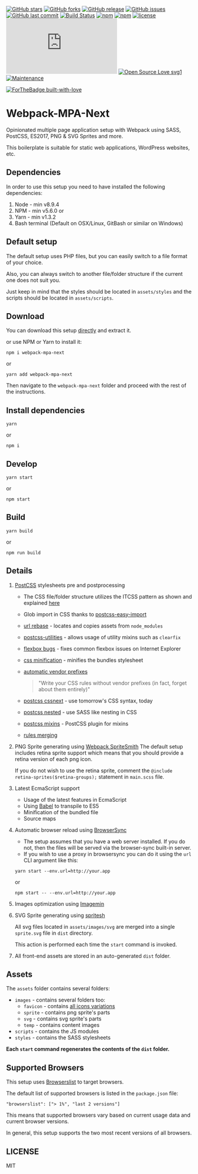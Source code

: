 [![GitHub stars](https://img.shields.io/github/stars/scriptex/webpack-mpa.svg?style=social&label=Stars)](https://github.com/scriptex/webpack-mpa)
[![GitHub forks](https://img.shields.io/github/forks/scriptex/webpack-mpa.svg?style=social&label=Fork)](https://github.com/scriptex/webpack-mpa/network#fork-destination-box)
[![GitHub release](https://img.shields.io/github/release/scriptex/webpack-mpa.svg)](https://github.com/scriptex/webpack-mpa/releases/latest)
[![GitHub issues](https://img.shields.io/github/issues/scriptex/webpack-mpa.svg)](https://github.com/scriptex/webpack-mpa/issues)
[![GitHub last commit](https://img.shields.io/github/last-commit/scriptex/webpack-mpa.svg)](https://github.com/scriptex/webpack-mpa/commits/master)
[![Build Status](https://travis-ci.org/scriptex/webpack-mpa.svg?branch=postcss)](https://travis-ci.org/scriptex/webpack-mpa)
[![npm](https://img.shields.io/npm/dt/webpack-mpa-next.svg)](https://www.npmjs.com/package/webpack-mpa)
[![npm](https://img.shields.io/npm/v/webpack-mpa-next.svg)](https://www.npmjs.com/package/webpack-mpa)
[![license](https://img.shields.io/github/license/scriptex/webpack-mpa.svg)](https://github.com/scriptex/webpack-mpa)
[![Analytics](https://ga-beacon.appspot.com/UA-83446952-1/github.com/scriptex/webpack-mpa/README.md)](https://github.com/scriptex/webpack-mpa/)
[![Open Source Love svg1](https://badges.frapsoft.com/os/v1/open-source.svg?v=103)](https://github.com/scriptex/webpack-mpa/)
[![Maintenance](https://img.shields.io/badge/Maintained%3F-yes-green.svg)](https://github.com/scriptex/webpack-mpa/graphs/commit-activity)

[![ForTheBadge built-with-love](http://ForTheBadge.com/images/badges/built-with-love.svg)](https://github.com/scriptex/)

# Webpack-MPA-Next

Opinionated multiple page application setup with Webpack using SASS, PostCSS, ES2017, PNG & SVG Sprites and more.

This boilerplate is suitable for static web applications, WordPress websites, etc.

## Dependencies

In order to use this setup you need to have installed the following dependencies:

1. Node - min v8.9.4
2. NPM - min v5.6.0
   or
3. Yarn - min v1.3.2
4. Bash terminal (Default on OSX/Linux, GitBash or similar on Windows)

## Default setup

The default setup uses PHP files, but you can easily switch to a file format of your choice.

Also, you can always switch to another file/folder structure if the current one does not suit you.

Just keep in mind that the styles should be located in `assets/styles` and the scripts should be located in `assets/scripts`.

## Download

You can download this setup [directly](https://github.com/scriptex/webpack-mpa/archive/postcss.zip) and extract it.

or use NPM or Yarn to install it:

```console
npm i webpack-mpa-next
```

or

```console
yarn add webpack-mpa-next
```

Then navigate to the `webpack-mpa-next` folder and proceed with the rest of the instructions.

## Install dependencies

```console
yarn
```

or

```console
npm i
```

## Develop

```console
yarn start
```

or

```console
npm start
```

## Build

```console
yarn build
```

or

```console
npm run build
```

## Details

1. [PostCSS](http://postcss.org/) stylesheets pre and postprocessing

    * The CSS file/folder structure utilizes the ITCSS pattern as shown and explained [here](https://www.xfive.co/blog/itcss-scalable-maintainable-css-architecture/)
    * Glob import in CSS thanks to [postcss-easy-import](https://github.com/TrySound/postcss-easy-import)
    * [url rebase](https://github.com/postcss/postcss-url) - locates and copies assets from `node_modules`
    * [postcss-utilities](https://github.com/ismamz/postcss-utilities) - allows usage of utility mixins such as `clearfix`
    * [flexbox bugs](https://github.com/luisrudge/postcss-flexbugs-fixes) - fixes common flexbox issues on Internet Explorer
    * [css minification](http://cssnano.co/) - minifies the bundles stylesheet
    * [automatic vendor prefixes](https://github.com/postcss/autoprefixer)

        > "Write your CSS rules without vendor prefixes (in fact, forget about them entirely)"

    * [postcss cssnext](http://cssnext.io/) - use tomorrow's CSS syntax, today
    * [postcss nested](https://github.com/postcss/postcss-nested) - use SASS like nesting in CSS
    * [postcss mixins](https://github.com/postcss/postcss-mixins) - PostCSS plugin for mixins
    * [rules merging](https://github.com/ben-eb/postcss-merge-rules)

2. PNG Sprite generating using [Webpack SpriteSmith](https://github.com/mixtur/webpack-spritesmith)
   The default setup includes retina sprite support which means that you should provide a retina version of each png icon.

    If you do not wish to use the retina sprite, comment the `@include retina-sprites($retina-groups);` statement in `main.scss` file.

3. Latest EcmaScript support

    * Usage of the latest features in EcmaScript
    * Using [Babel](https://github.com/babel/babel) to transpile to ES5
    * Minification of the bundled file
    * Source maps

4. Automatic browser reload using [BrowserSync](https://browsersync.io/)

    * The setup assumes that you have a web server installed. If you do not, then the files will be served via the browser-sync built-in server.
    * If you wish to use a proxy in browsersync you can do it using the `url` CLI argument like this:

    ```console
    yarn start --env.url=http://your.app
    ```

    or

    ```console
    npm start -- --env.url=http://your.app
    ```

5. Images optimization using [Imagemin](https://github.com/Klathmon/imagemin-webpack-plugin)

6. SVG Sprite generating using [spritesh](https://www.npmjs.com/package/spritesh)

    All svg files located in `assets/images/svg` are merged into a single `sprite.svg` file in `dist` directory.

    This action is performed each time the `start` command is invoked.

7. All front-end assets are stored in an auto-generated `dist` folder.

## Assets

The `assets` folder contains several folders:

* `images` - contains several folders too:
    * `favicon` - contains [all icons variations](https://github.com/audreyr/favicon-cheat-sheet)
    * `sprite` - contains png sprite's parts
    * `svg` - contains svg sprite's parts
    * `temp` - contains content images
* `scripts` - contains the JS modules
* `styles` - contains the SASS stylesheets

**Each `start` command regenerates the contents of the `dist` folder.**

## Supported Browsers

This setup uses [Browserslist](https://github.com/browserslist/browserslist) to target browsers.

The default list of supported browsers is listed in the `package.json` file:

```
"browserslist": ["> 1%", "last 2 versions"]
```

This means that supported browsers vary based on current usage data and current browser versions.

In general, this setup supports the two most recent versions of all browsers.

## LICENSE

MIT
